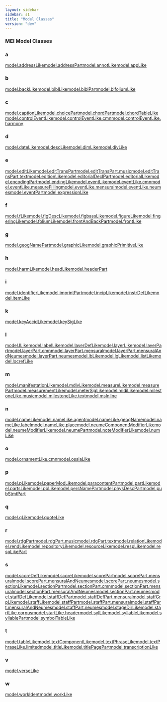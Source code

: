 ```yaml
---
layout: sidebar
sidebar: s1
title: "Model Classes"
version: "dev"
---
```

<div>
   <h3 class="widget-title">MEI Model Classes</h3>
   <div class="textwidget">
      <div class="sortedInitials well a">
         <h3>a</h3><a class="link_odd_classSpec chip a" href="{{ site.baseurl }}/{{ page.version }}/model-classes/model.addresslike.html">model.addressLike</a><a class="link_odd_classSpec chip a" href="{{ site.baseurl }}/{{ page.version }}/model-classes/model.addresspart.html">model.addressPart</a><a class="link_odd_classSpec chip a" href="{{ site.baseurl }}/{{ page.version }}/model-classes/model.annotlike.html">model.annotLike</a><a class="link_odd_classSpec chip a" href="{{ site.baseurl }}/{{ page.version }}/model-classes/model.applike.html">model.appLike</a></div>
      <div class="sortedInitials well b">
         <h3>b</h3><a class="link_odd_classSpec chip b" href="{{ site.baseurl }}/{{ page.version }}/model-classes/model.backlike.html">model.backLike</a><a class="link_odd_classSpec chip b" href="{{ site.baseurl }}/{{ page.version }}/model-classes/model.bibllike.html">model.biblLike</a><a class="link_odd_classSpec chip b" href="{{ site.baseurl }}/{{ page.version }}/model-classes/model.biblpart.html">model.biblPart</a><a class="link_odd_classSpec chip b" href="{{ site.baseurl }}/{{ page.version }}/model-classes/model.bifoliumlike.html">model.bifoliumLike</a></div>
      <div class="sortedInitials well c">
         <h3>c</h3><a class="link_odd_classSpec chip c" href="{{ site.baseurl }}/{{ page.version }}/model-classes/model.captionlike.html">model.captionLike</a><a class="link_odd_classSpec chip c" href="{{ site.baseurl }}/{{ page.version }}/model-classes/model.choicepart.html">model.choicePart</a><a class="link_odd_classSpec chip c" href="{{ site.baseurl }}/{{ page.version }}/model-classes/model.chordpart.html">model.chordPart</a><a class="link_odd_classSpec chip c" href="{{ site.baseurl }}/{{ page.version }}/model-classes/model.chordtablelike.html">model.chordTableLike</a><a class="link_odd_classSpec chip c" href="{{ site.baseurl }}/{{ page.version }}/model-classes/model.controleventlike.html">model.controlEventLike</a><a class="link_odd_classSpec chip c" href="{{ site.baseurl }}/{{ page.version }}/model-classes/model.controleventlike.cmn.html">model.controlEventLike.cmn</a><a class="link_odd_classSpec chip c" href="{{ site.baseurl }}/{{ page.version }}/model-classes/model.controleventlike.harmony.html">model.controlEventLike.harmony</a></div>
      <div class="sortedInitials well d">
         <h3>d</h3><a class="link_odd_classSpec chip d" href="{{ site.baseurl }}/{{ page.version }}/model-classes/model.datelike.html">model.dateLike</a><a class="link_odd_classSpec chip d" href="{{ site.baseurl }}/{{ page.version }}/model-classes/model.desclike.html">model.descLike</a><a class="link_odd_classSpec chip d" href="{{ site.baseurl }}/{{ page.version }}/model-classes/model.dimlike.html">model.dimLike</a><a class="link_odd_classSpec chip d" href="{{ site.baseurl }}/{{ page.version }}/model-classes/model.divlike.html">model.divLike</a></div>
      <div class="sortedInitials well e">
         <h3>e</h3><a class="link_odd_classSpec chip e" href="{{ site.baseurl }}/{{ page.version }}/model-classes/model.editlike.html">model.editLike</a><a class="link_odd_classSpec chip e" href="{{ site.baseurl }}/{{ page.version }}/model-classes/model.edittranspart.html">model.editTransPart</a><a class="link_odd_classSpec chip e" href="{{ site.baseurl }}/{{ page.version }}/model-classes/model.edittranspart.music.html">model.editTransPart.music</a><a class="link_odd_classSpec chip e" href="{{ site.baseurl }}/{{ page.version }}/model-classes/model.edittranspart.text.html">model.editTransPart.text</a><a class="link_odd_classSpec chip e" href="{{ site.baseurl }}/{{ page.version }}/model-classes/model.editionlike.html">model.editionLike</a><a class="link_odd_classSpec chip e" href="{{ site.baseurl }}/{{ page.version }}/model-classes/model.editorialdeclpart.html">model.editorialDeclPart</a><a class="link_odd_classSpec chip e" href="{{ site.baseurl }}/{{ page.version }}/model-classes/model.editoriallike.html">model.editorialLike</a><a class="link_odd_classSpec chip e" href="{{ site.baseurl }}/{{ page.version }}/model-classes/model.encodingpart.html">model.encodingPart</a><a class="link_odd_classSpec chip e" href="{{ site.baseurl }}/{{ page.version }}/model-classes/model.endinglike.html">model.endingLike</a><a class="link_odd_classSpec chip e" href="{{ site.baseurl }}/{{ page.version }}/model-classes/model.eventlike.html">model.eventLike</a><a class="link_odd_classSpec chip e" href="{{ site.baseurl }}/{{ page.version }}/model-classes/model.eventlike.cmn.html">model.eventLike.cmn</a><a class="link_odd_classSpec chip e" href="{{ site.baseurl }}/{{ page.version }}/model-classes/model.eventlike.measurefilling.html">model.eventLike.measureFilling</a><a class="link_odd_classSpec chip e" href="{{ site.baseurl }}/{{ page.version }}/model-classes/model.eventlike.mensural.html">model.eventLike.mensural</a><a class="link_odd_classSpec chip e" href="{{ site.baseurl }}/{{ page.version }}/model-classes/model.eventlike.neumes.html">model.eventLike.neumes</a><a class="link_odd_classSpec chip e" href="{{ site.baseurl }}/{{ page.version }}/model-classes/model.eventpart.html">model.eventPart</a><a class="link_odd_classSpec chip e" href="{{ site.baseurl }}/{{ page.version }}/model-classes/model.expressionlike.html">model.expressionLike</a></div>
      <div class="sortedInitials well f">
         <h3>f</h3><a class="link_odd_classSpec chip f" href="{{ site.baseurl }}/{{ page.version }}/model-classes/model.flike.html">model.fLike</a><a class="link_odd_classSpec chip f" href="{{ site.baseurl }}/{{ page.version }}/model-classes/model.figdesclike.html">model.figDescLike</a><a class="link_odd_classSpec chip f" href="{{ site.baseurl }}/{{ page.version }}/model-classes/model.figbasslike.html">model.figbassLike</a><a class="link_odd_classSpec chip f" href="{{ site.baseurl }}/{{ page.version }}/model-classes/model.figurelike.html">model.figureLike</a><a class="link_odd_classSpec chip f" href="{{ site.baseurl }}/{{ page.version }}/model-classes/model.fingeringlike.html">model.fingeringLike</a><a class="link_odd_classSpec chip f" href="{{ site.baseurl }}/{{ page.version }}/model-classes/model.foliumlike.html">model.foliumLike</a><a class="link_odd_classSpec chip f" href="{{ site.baseurl }}/{{ page.version }}/model-classes/model.frontandbackpart.html">model.frontAndBackPart</a><a class="link_odd_classSpec chip f" href="{{ site.baseurl }}/{{ page.version }}/model-classes/model.frontlike.html">model.frontLike</a></div>
      <div class="sortedInitials well g">
         <h3>g</h3><a class="link_odd_classSpec chip g" href="{{ site.baseurl }}/{{ page.version }}/model-classes/model.geognamepart.html">model.geogNamePart</a><a class="link_odd_classSpec chip g" href="{{ site.baseurl }}/{{ page.version }}/model-classes/model.graphiclike.html">model.graphicLike</a><a class="link_odd_classSpec chip g" href="{{ site.baseurl }}/{{ page.version }}/model-classes/model.graphicprimitivelike.html">model.graphicPrimitiveLike</a></div>
      <div class="sortedInitials well h">
         <h3>h</h3><a class="link_odd_classSpec chip h" href="{{ site.baseurl }}/{{ page.version }}/model-classes/model.harmlike.html">model.harmLike</a><a class="link_odd_classSpec chip h" href="{{ site.baseurl }}/{{ page.version }}/model-classes/model.headlike.html">model.headLike</a><a class="link_odd_classSpec chip h" href="{{ site.baseurl }}/{{ page.version }}/model-classes/model.headerpart.html">model.headerPart</a></div>
      <div class="sortedInitials well i">
         <h3>i</h3><a class="link_odd_classSpec chip i" href="{{ site.baseurl }}/{{ page.version }}/model-classes/model.identifierlike.html">model.identifierLike</a><a class="link_odd_classSpec chip i" href="{{ site.baseurl }}/{{ page.version }}/model-classes/model.imprintpart.html">model.imprintPart</a><a class="link_odd_classSpec chip i" href="{{ site.baseurl }}/{{ page.version }}/model-classes/model.inciplike.html">model.incipLike</a><a class="link_odd_classSpec chip i" href="{{ site.baseurl }}/{{ page.version }}/model-classes/model.instrdeflike.html">model.instrDefLike</a><a class="link_odd_classSpec chip i" href="{{ site.baseurl }}/{{ page.version }}/model-classes/model.itemlike.html">model.itemLike</a></div>
      <div class="sortedInitials well k">
         <h3>k</h3><a class="link_odd_classSpec chip k" href="{{ site.baseurl }}/{{ page.version }}/model-classes/model.keyaccidlike.html">model.keyAccidLike</a><a class="link_odd_classSpec chip k" href="{{ site.baseurl }}/{{ page.version }}/model-classes/model.keysiglike.html">model.keySigLike</a></div>
      <div class="sortedInitials well l">
         <h3>l</h3><a class="link_odd_classSpec chip l" href="{{ site.baseurl }}/{{ page.version }}/model-classes/model.llike.html">model.lLike</a><a class="link_odd_classSpec chip l" href="{{ site.baseurl }}/{{ page.version }}/model-classes/model.labellike.html">model.labelLike</a><a class="link_odd_classSpec chip l" href="{{ site.baseurl }}/{{ page.version }}/model-classes/model.layerdeflike.html">model.layerDefLike</a><a class="link_odd_classSpec chip l" href="{{ site.baseurl }}/{{ page.version }}/model-classes/model.layerlike.html">model.layerLike</a><a class="link_odd_classSpec chip l" href="{{ site.baseurl }}/{{ page.version }}/model-classes/model.layerpart.html">model.layerPart</a><a class="link_odd_classSpec chip l" href="{{ site.baseurl }}/{{ page.version }}/model-classes/model.layerpart.cmn.html">model.layerPart.cmn</a><a class="link_odd_classSpec chip l" href="{{ site.baseurl }}/{{ page.version }}/model-classes/model.layerpart.mensural.html">model.layerPart.mensural</a><a class="link_odd_classSpec chip l" href="{{ site.baseurl }}/{{ page.version }}/model-classes/model.layerpart.mensuralandneumes.html">model.layerPart.mensuralAndNeumes</a><a class="link_odd_classSpec chip l" href="{{ site.baseurl }}/{{ page.version }}/model-classes/model.layerpart.neumes.html">model.layerPart.neumes</a><a class="link_odd_classSpec chip l" href="{{ site.baseurl }}/{{ page.version }}/model-classes/model.lblike.html">model.lbLike</a><a class="link_odd_classSpec chip l" href="{{ site.baseurl }}/{{ page.version }}/model-classes/model.lglike.html">model.lgLike</a><a class="link_odd_classSpec chip l" href="{{ site.baseurl }}/{{ page.version }}/model-classes/model.listlike.html">model.listLike</a><a class="link_odd_classSpec chip l" href="{{ site.baseurl }}/{{ page.version }}/model-classes/model.locreflike.html">model.locrefLike</a></div>
      <div class="sortedInitials well m">
         <h3>m</h3><a class="link_odd_classSpec chip m" href="{{ site.baseurl }}/{{ page.version }}/model-classes/model.manifestationlike.html">model.manifestationLike</a><a class="link_odd_classSpec chip m" href="{{ site.baseurl }}/{{ page.version }}/model-classes/model.mdivlike.html">model.mdivLike</a><a class="link_odd_classSpec chip m" href="{{ site.baseurl }}/{{ page.version }}/model-classes/model.measurelike.html">model.measureLike</a><a class="link_odd_classSpec chip m" href="{{ site.baseurl }}/{{ page.version }}/model-classes/model.measurepart.html">model.measurePart</a><a class="link_odd_classSpec chip m" href="{{ site.baseurl }}/{{ page.version }}/model-classes/model.measurementlike.html">model.measurementLike</a><a class="link_odd_classSpec chip m" href="{{ site.baseurl }}/{{ page.version }}/model-classes/model.metersiglike.html">model.meterSigLike</a><a class="link_odd_classSpec chip m" href="{{ site.baseurl }}/{{ page.version }}/model-classes/model.midilike.html">model.midiLike</a><a class="link_odd_classSpec chip m" href="{{ site.baseurl }}/{{ page.version }}/model-classes/model.milestonelike.music.html">model.milestoneLike.music</a><a class="link_odd_classSpec chip m" href="{{ site.baseurl }}/{{ page.version }}/model-classes/model.milestonelike.text.html">model.milestoneLike.text</a><a class="link_odd_classSpec chip m" href="{{ site.baseurl }}/{{ page.version }}/model-classes/model.msinline.html">model.msInline</a></div>
      <div class="sortedInitials well n">
         <h3>n</h3><a class="link_odd_classSpec chip n" href="{{ site.baseurl }}/{{ page.version }}/model-classes/model.namelike.html">model.nameLike</a><a class="link_odd_classSpec chip n" href="{{ site.baseurl }}/{{ page.version }}/model-classes/model.namelike.agent.html">model.nameLike.agent</a><a class="link_odd_classSpec chip n" href="{{ site.baseurl }}/{{ page.version }}/model-classes/model.namelike.geogname.html">model.nameLike.geogName</a><a class="link_odd_classSpec chip n" href="{{ site.baseurl }}/{{ page.version }}/model-classes/model.namelike.label.html">model.nameLike.label</a><a class="link_odd_classSpec chip n" href="{{ site.baseurl }}/{{ page.version }}/model-classes/model.namelike.place.html">model.nameLike.place</a><a class="link_odd_classSpec chip n" href="{{ site.baseurl }}/{{ page.version }}/model-classes/model.neumecomponentmodifierlike.html">model.neumeComponentModifierLike</a><a class="link_odd_classSpec chip n" href="{{ site.baseurl }}/{{ page.version }}/model-classes/model.neumemodifierlike.html">model.neumeModifierLike</a><a class="link_odd_classSpec chip n" href="{{ site.baseurl }}/{{ page.version }}/model-classes/model.neumepart.html">model.neumePart</a><a class="link_odd_classSpec chip n" href="{{ site.baseurl }}/{{ page.version }}/model-classes/model.notemodifierlike.html">model.noteModifierLike</a><a class="link_odd_classSpec chip n" href="{{ site.baseurl }}/{{ page.version }}/model-classes/model.numlike.html">model.numLike</a></div>
      <div class="sortedInitials well o">
         <h3>o</h3><a class="link_odd_classSpec chip o" href="{{ site.baseurl }}/{{ page.version }}/model-classes/model.ornamentlike.cmn.html">model.ornamentLike.cmn</a><a class="link_odd_classSpec chip o" href="{{ site.baseurl }}/{{ page.version }}/model-classes/model.ossialike.html">model.ossiaLike</a></div>
      <div class="sortedInitials well p">
         <h3>p</h3><a class="link_odd_classSpec chip p" href="{{ site.baseurl }}/{{ page.version }}/model-classes/model.plike.html">model.pLike</a><a class="link_odd_classSpec chip p" href="{{ site.baseurl }}/{{ page.version }}/model-classes/model.papermodlike.html">model.paperModLike</a><a class="link_odd_classSpec chip p" href="{{ site.baseurl }}/{{ page.version }}/model-classes/model.paracontentpart.html">model.paracontentPart</a><a class="link_odd_classSpec chip p" href="{{ site.baseurl }}/{{ page.version }}/model-classes/model.partlike.html">model.partLike</a><a class="link_odd_classSpec chip p" href="{{ site.baseurl }}/{{ page.version }}/model-classes/model.partslike.html">model.partsLike</a><a class="link_odd_classSpec chip p" href="{{ site.baseurl }}/{{ page.version }}/model-classes/model.pblike.html">model.pbLike</a><a class="link_odd_classSpec chip p" href="{{ site.baseurl }}/{{ page.version }}/model-classes/model.persnamepart.html">model.persNamePart</a><a class="link_odd_classSpec chip p" href="{{ site.baseurl }}/{{ page.version }}/model-classes/model.physdescpart.html">model.physDescPart</a><a class="link_odd_classSpec chip p" href="{{ site.baseurl }}/{{ page.version }}/model-classes/model.pubstmtpart.html">model.pubStmtPart</a></div>
      <div class="sortedInitials well q">
         <h3>q</h3><a class="link_odd_classSpec chip q" href="{{ site.baseurl }}/{{ page.version }}/model-classes/model.qlike.html">model.qLike</a><a class="link_odd_classSpec chip q" href="{{ site.baseurl }}/{{ page.version }}/model-classes/model.quotelike.html">model.quoteLike</a></div>
      <div class="sortedInitials well r">
         <h3>r</h3><a class="link_odd_classSpec chip r" href="{{ site.baseurl }}/{{ page.version }}/model-classes/model.rdgpart.html">model.rdgPart</a><a class="link_odd_classSpec chip r" href="{{ site.baseurl }}/{{ page.version }}/model-classes/model.rdgpart.music.html">model.rdgPart.music</a><a class="link_odd_classSpec chip r" href="{{ site.baseurl }}/{{ page.version }}/model-classes/model.rdgpart.text.html">model.rdgPart.text</a><a class="link_odd_classSpec chip r" href="{{ site.baseurl }}/{{ page.version }}/model-classes/model.relationlike.html">model.relationLike</a><a class="link_odd_classSpec chip r" href="{{ site.baseurl }}/{{ page.version }}/model-classes/model.rendlike.html">model.rendLike</a><a class="link_odd_classSpec chip r" href="{{ site.baseurl }}/{{ page.version }}/model-classes/model.repositorylike.html">model.repositoryLike</a><a class="link_odd_classSpec chip r" href="{{ site.baseurl }}/{{ page.version }}/model-classes/model.resourcelike.html">model.resourceLike</a><a class="link_odd_classSpec chip r" href="{{ site.baseurl }}/{{ page.version }}/model-classes/model.resplike.html">model.respLike</a><a class="link_odd_classSpec chip r" href="{{ site.baseurl }}/{{ page.version }}/model-classes/model.resplikepart.html">model.respLikePart</a></div>
      <div class="sortedInitials well s">
         <h3>s</h3><a class="link_odd_classSpec chip s" href="{{ site.baseurl }}/{{ page.version }}/model-classes/model.scoredeflike.html">model.scoreDefLike</a><a class="link_odd_classSpec chip s" href="{{ site.baseurl }}/{{ page.version }}/model-classes/model.scorelike.html">model.scoreLike</a><a class="link_odd_classSpec chip s" href="{{ site.baseurl }}/{{ page.version }}/model-classes/model.scorepart.html">model.scorePart</a><a class="link_odd_classSpec chip s" href="{{ site.baseurl }}/{{ page.version }}/model-classes/model.scorepart.mensural.html">model.scorePart.mensural</a><a class="link_odd_classSpec chip s" href="{{ site.baseurl }}/{{ page.version }}/model-classes/model.scorepart.mensuralandneumes.html">model.scorePart.mensuralAndNeumes</a><a class="link_odd_classSpec chip s" href="{{ site.baseurl }}/{{ page.version }}/model-classes/model.scorepart.neumes.html">model.scorePart.neumes</a><a class="link_odd_classSpec chip s" href="{{ site.baseurl }}/{{ page.version }}/model-classes/model.sectionlike.html">model.sectionLike</a><a class="link_odd_classSpec chip s" href="{{ site.baseurl }}/{{ page.version }}/model-classes/model.sectionpart.html">model.sectionPart</a><a class="link_odd_classSpec chip s" href="{{ site.baseurl }}/{{ page.version }}/model-classes/model.sectionpart.cmn.html">model.sectionPart.cmn</a><a class="link_odd_classSpec chip s" href="{{ site.baseurl }}/{{ page.version }}/model-classes/model.sectionpart.mensural.html">model.sectionPart.mensural</a><a class="link_odd_classSpec chip s" href="{{ site.baseurl }}/{{ page.version }}/model-classes/model.sectionpart.mensuralandneumes.html">model.sectionPart.mensuralAndNeumes</a><a class="link_odd_classSpec chip s" href="{{ site.baseurl }}/{{ page.version }}/model-classes/model.sectionpart.neumes.html">model.sectionPart.neumes</a><a class="link_odd_classSpec chip s" href="{{ site.baseurl }}/{{ page.version }}/model-classes/model.staffdeflike.html">model.staffDefLike</a><a class="link_odd_classSpec chip s" href="{{ site.baseurl }}/{{ page.version }}/model-classes/model.staffdefpart.html">model.staffDefPart</a><a class="link_odd_classSpec chip s" href="{{ site.baseurl }}/{{ page.version }}/model-classes/model.staffdefpart.mensural.html">model.staffDefPart.mensural</a><a class="link_odd_classSpec chip s" href="{{ site.baseurl }}/{{ page.version }}/model-classes/model.staffgrplike.html">model.staffGrpLike</a><a class="link_odd_classSpec chip s" href="{{ site.baseurl }}/{{ page.version }}/model-classes/model.stafflike.html">model.staffLike</a><a class="link_odd_classSpec chip s" href="{{ site.baseurl }}/{{ page.version }}/model-classes/model.staffpart.html">model.staffPart</a><a class="link_odd_classSpec chip s" href="{{ site.baseurl }}/{{ page.version }}/model-classes/model.staffpart.mensural.html">model.staffPart.mensural</a><a class="link_odd_classSpec chip s" href="{{ site.baseurl }}/{{ page.version }}/model-classes/model.staffpart.mensuralandneumes.html">model.staffPart.mensuralAndNeumes</a><a class="link_odd_classSpec chip s" href="{{ site.baseurl }}/{{ page.version }}/model-classes/model.staffpart.neumes.html">model.staffPart.neumes</a><a class="link_odd_classSpec chip s" href="{{ site.baseurl }}/{{ page.version }}/model-classes/model.stagedirlike.html">model.stageDirLike</a><a class="link_odd_classSpec chip s" href="{{ site.baseurl }}/{{ page.version }}/model-classes/model.startlike.corpus.html">model.startLike.corpus</a><a class="link_odd_classSpec chip s" href="{{ site.baseurl }}/{{ page.version }}/model-classes/model.startlike.header.html">model.startLike.header</a><a class="link_odd_classSpec chip s" href="{{ site.baseurl }}/{{ page.version }}/model-classes/model.syllike.html">model.sylLike</a><a class="link_odd_classSpec chip s" href="{{ site.baseurl }}/{{ page.version }}/model-classes/model.syllablelike.html">model.syllableLike</a><a class="link_odd_classSpec chip s" href="{{ site.baseurl }}/{{ page.version }}/model-classes/model.syllablepart.html">model.syllablePart</a><a class="link_odd_classSpec chip s" href="{{ site.baseurl }}/{{ page.version }}/model-classes/model.symboltablelike.html">model.symbolTableLike</a></div>
      <div class="sortedInitials well t">
         <h3>t</h3><a class="link_odd_classSpec chip t" href="{{ site.baseurl }}/{{ page.version }}/model-classes/model.tablelike.html">model.tableLike</a><a class="link_odd_classSpec chip t" href="{{ site.baseurl }}/{{ page.version }}/model-classes/model.textcomponentlike.html">model.textComponentLike</a><a class="link_odd_classSpec chip t" href="{{ site.baseurl }}/{{ page.version }}/model-classes/model.textphraselike.html">model.textPhraseLike</a><a class="link_odd_classSpec chip t" href="{{ site.baseurl }}/{{ page.version }}/model-classes/model.textphraselike.limited.html">model.textPhraseLike.limited</a><a class="link_odd_classSpec chip t" href="{{ site.baseurl }}/{{ page.version }}/model-classes/model.titlelike.html">model.titleLike</a><a class="link_odd_classSpec chip t" href="{{ site.baseurl }}/{{ page.version }}/model-classes/model.titlepagepart.html">model.titlePagePart</a><a class="link_odd_classSpec chip t" href="{{ site.baseurl }}/{{ page.version }}/model-classes/model.transcriptionlike.html">model.transcriptionLike</a></div>
      <div class="sortedInitials well v">
         <h3>v</h3><a class="link_odd_classSpec chip v" href="{{ site.baseurl }}/{{ page.version }}/model-classes/model.verselike.html">model.verseLike</a></div>
      <div class="sortedInitials well w">
         <h3>w</h3><a class="link_odd_classSpec chip w" href="{{ site.baseurl }}/{{ page.version }}/model-classes/model.workident.html">model.workIdent</a><a class="link_odd_classSpec chip w" href="{{ site.baseurl }}/{{ page.version }}/model-classes/model.worklike.html">model.workLike</a></div>
   </div>
</div>